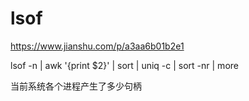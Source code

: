 # lsof

https://www.jianshu.com/p/a3aa6b01b2e1

lsof -n | awk '{print $2}' |  sort | uniq -c | sort -nr | more

当前系统各个进程产生了多少句柄 